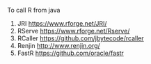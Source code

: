 To call R from java

1. JRI        https://www.rforge.net/JRI/
2. RServe     https://www.rforge.net/Rserve/
3. RCaller    https://github.com/jbytecode/rcaller
4. Renjin     http://www.renjin.org/
5. FastR      https://github.com/oracle/fastr
